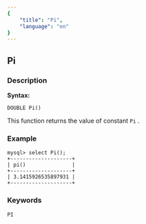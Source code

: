 ```yaml
---
{
    "title": "Pi",
    "language": "en"
}
---
```


<!-- 
Licensed to the Apache Software Foundation (ASF) under one
or more contributor license agreements.  See the NOTICE file
distributed with this work for additional information
regarding copyright ownership.  The ASF licenses this file
to you under the Apache License, Version 2.0 (the
"License"); you may not use this file except in compliance
with the License.  You may obtain a copy of the License at
  http://www.apache.org/licenses/LICENSE-2.0
Unless required by applicable law or agreed to in writing,
software distributed under the License is distributed on an
"AS IS" BASIS, WITHOUT WARRANTIES OR CONDITIONS OF ANY
KIND, either express or implied.  See the License for the
specific language governing permissions and limitations
under the License.
-->

## Pi

### Description
**Syntax:**

`DOUBLE Pi()`

This function returns the value of constant `Pi` .

### Example

```
mysql> select Pi();
+--------------------+
| pi()               |
+--------------------+
| 3.1415926535897931 |
+--------------------+
```

### Keywords
	PI
